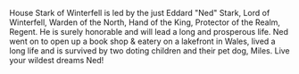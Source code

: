 House Stark of Winterfell is led by the just Eddard "Ned" Stark, Lord of
Winterfell, Warden of the North, Hand of the King, Protector of the Realm,
Regent.  He is surely honorable and will lead a long and prosperous life.
Ned went on to open up a book shop & eatery on a lakefront in Wales, lived a long life and is survived by two doting children and their pet dog, Miles.
Live your wildest dreams Ned!
